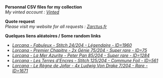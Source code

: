 **Personnal CSV files for my collection**  
*My vinted account : [Vinted](https://www.vinted.fr/member/223153477)*

**Quote request**  
*Please visit my website for all requests : [Zarctus.fr](https://www.zarctus.fr/)*


**Quelques liens aléatoires / Some random links**
- *[Lorcana - Fabuleux - Stitch 24/204 - Légendaire - ID=1960](https://www.vinted.fr/items/7073455397-lorcana-fabuleux-stitch-24204-legendaire-id1960)*
- *[Lorcana - Premier Chapitre - 2x Génie 75/204 - Super rare - ID=75](https://www.vinted.fr/items/6197836960-lorcana-premier-chapitre-2x-genie-75204-super-rare-id75)*
- *[Lorcana - La Mer Azurite - Peter Pan 85/204 - Super rare - ID=1284](https://www.vinted.fr/items/6463114863-lorcana-la-mer-azurite-peter-pan-85204-super-rare-id1284)*
- *[Lorcana - Les Terres d'Encres - Stitch 125/204 - Commune Foil - ID=561](https://www.vinted.fr/items/6373106929-lorcana-les-terres-dencres-stitch-125204-commune-foil-id561)*
- *[Lorcana - Le Règne de Jafar - 4x Ludwig Von Drake 7/204 - Rare - ID=1671](https://www.vinted.fr/items/6631505014-lorcana-le-regne-de-jafar-4x-ludwig-von-drake-7204-rare-id1671)*

